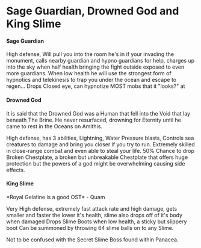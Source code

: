 # Sage Guardian, Drowned God and King Slime

#### Sage Guardian

High defense, Will pull you into the room he's in if your invading the monument, calls nearby guardian and hypno guardians for help, charges up into the sky when half health bringing the fight outside exposed to even more guardians. When low health he will use the strongest form of hypnotics and telekinesis to trap you under the ocean and escape to regen... Drops Closed eye, can hypnotize MOST mobs that it "looks?" at

#### Drowned God

It is said that the Drowned God was a Human that fell into the Void that lay beneath The Brine. He never resurfaced, drowning for Eternity until he came to rest in the Oceans on Amithis.

High defense, has 3  abilities, Lightning, Water Pressure blasts, Controls sea creatures to damage and bring you closer if you try to run. Extremely skilled in close-range combat and even able to steal your life. 50% Chance to drop Broken Chestplate, a broken but unbreakable Chestplate that offers huge protection but the powers of a god might be overwhelming causing side effects.

#### King Slime

\*Royal Gelatine is a good OST\* - Quam

Very High defense, extremely fast attack rate and high damage, gets smaller and faster the lower it's health, slime also drops off of it's body when damaged Drops Slime Boots when low health, a sticky but slippery boot Can be summoned by throwing 64 slime balls on to any Slime.

Not to be confused with the Secret Slime Boss found within Panacea.
